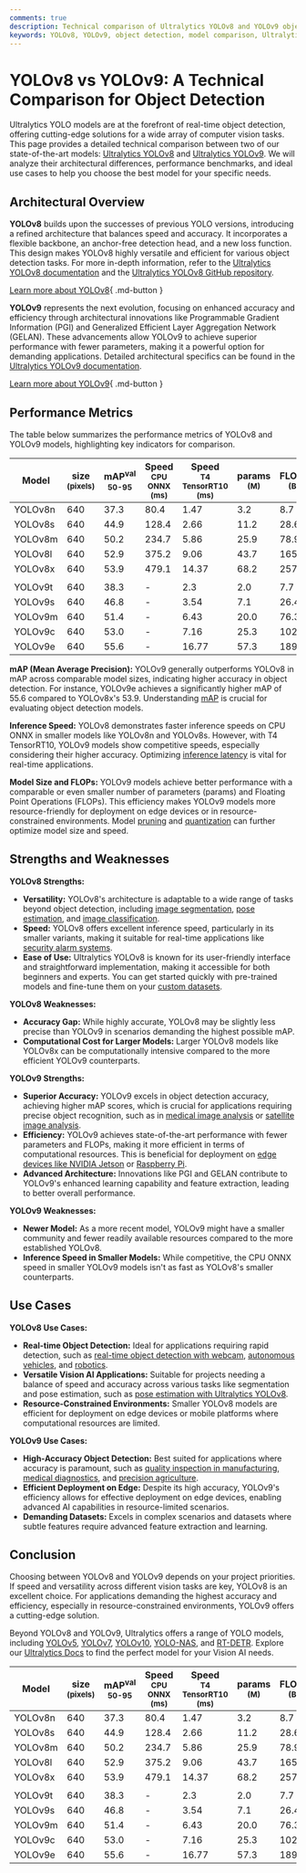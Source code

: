 ```yaml
---
comments: true
description: Technical comparison of Ultralytics YOLOv8 and YOLOv9 object detection models, focusing on architecture, performance, and use cases.
keywords: YOLOv8, YOLOv9, object detection, model comparison, Ultralytics, AI, computer vision, performance metrics, architecture
---
```


# YOLOv8 vs YOLOv9: A Technical Comparison for Object Detection

Ultralytics YOLO models are at the forefront of real-time object detection, offering cutting-edge solutions for a wide array of computer vision tasks. This page provides a detailed technical comparison between two of our state-of-the-art models: [Ultralytics YOLOv8](https://docs.ultralytics.com/models/yolov8/) and [Ultralytics YOLOv9](https://docs.ultralytics.com/models/yolov9/). We will analyze their architectural differences, performance benchmarks, and ideal use cases to help you choose the best model for your specific needs.

<script async src="https://cdn.jsdelivr.net/npm/chart.js@3.9.1/dist/chart.min.js"></script>
<script defer src="../../javascript/benchmark.js"></script>

<canvas id="modelComparisonChart" width="1024" height="400" active-models='["YOLOv8", "YOLOv9"]'></canvas>

## Architectural Overview

**YOLOv8** builds upon the successes of previous YOLO versions, introducing a refined architecture that balances speed and accuracy. It incorporates a flexible backbone, an anchor-free detection head, and a new loss function. This design makes YOLOv8 highly versatile and efficient for various object detection tasks. For more in-depth information, refer to the [Ultralytics YOLOv8 documentation](https://docs.ultralytics.com/models/yolov8/) and the [Ultralytics YOLOv8 GitHub repository](https://github.com/ultralytics/ultralytics).

[Learn more about YOLOv8](https://docs.ultralytics.com/models/yolov8/){ .md-button }

**YOLOv9** represents the next evolution, focusing on enhanced accuracy and efficiency through architectural innovations like Programmable Gradient Information (PGI) and Generalized Efficient Layer Aggregation Network (GELAN). These advancements allow YOLOv9 to achieve superior performance with fewer parameters, making it a powerful option for demanding applications. Detailed architectural specifics can be found in the [Ultralytics YOLOv9 documentation](https://docs.ultralytics.com/models/yolov9/).

[Learn more about YOLOv9](https://docs.ultralytics.com/models/yolov9/){ .md-button }

## Performance Metrics

The table below summarizes the performance metrics of YOLOv8 and YOLOv9 models, highlighting key indicators for comparison.

| Model   | size<br><sup>(pixels) | mAP<sup>val<br>50-95 | Speed<br><sup>CPU ONNX<br>(ms) | Speed<br><sup>T4 TensorRT10<br>(ms) | params<br><sup>(M) | FLOPs<br><sup>(B) |
| ------- | --------------------- | -------------------- | ------------------------------ | ----------------------------------- | ------------------ | ----------------- |
| YOLOv8n | 640                   | 37.3                 | 80.4                           | 1.47                                | 3.2                | 8.7               |
| YOLOv8s | 640                   | 44.9                 | 128.4                          | 2.66                                | 11.2               | 28.6              |
| YOLOv8m | 640                   | 50.2                 | 234.7                          | 5.86                                | 25.9               | 78.9              |
| YOLOv8l | 640                   | 52.9                 | 375.2                          | 9.06                                | 43.7               | 165.2             |
| YOLOv8x | 640                   | 53.9                 | 479.1                          | 14.37                               | 68.2               | 257.8             |
|         |                       |                      |                                |                                     |                    |                   |
| YOLOv9t | 640                   | 38.3                 | -                              | 2.3                                 | 2.0                | 7.7               |
| YOLOv9s | 640                   | 46.8                 | -                              | 3.54                                | 7.1                | 26.4              |
| YOLOv9m | 640                   | 51.4                 | -                              | 6.43                                | 20.0               | 76.3              |
| YOLOv9c | 640                   | 53.0                 | -                              | 7.16                                | 25.3               | 102.1             |
| YOLOv9e | 640                   | 55.6                 | -                              | 16.77                               | 57.3               | 189.0             |

**mAP (Mean Average Precision):** YOLOv9 generally outperforms YOLOv8 in mAP across comparable model sizes, indicating higher accuracy in object detection. For instance, YOLOv9e achieves a significantly higher mAP of 55.6 compared to YOLOv8x's 53.9. Understanding [mAP](https://www.ultralytics.com/glossary/mean-average-precision-map) is crucial for evaluating object detection models.

**Inference Speed:** YOLOv8 demonstrates faster inference speeds on CPU ONNX in smaller models like YOLOv8n and YOLOv8s. However, with T4 TensorRT10, YOLOv9 models show competitive speeds, especially considering their higher accuracy. Optimizing [inference latency](https://www.ultralytics.com/glossary/inference-latency) is vital for real-time applications.

**Model Size and FLOPs:** YOLOv9 models achieve better performance with a comparable or even smaller number of parameters (params) and Floating Point Operations (FLOPs). This efficiency makes YOLOv9 models more resource-friendly for deployment on edge devices or in resource-constrained environments. Model [pruning](https://www.ultralytics.com/glossary/pruning) and [quantization](https://www.ultralytics.com/glossary/model-quantization) can further optimize model size and speed.

## Strengths and Weaknesses

**YOLOv8 Strengths:**

- **Versatility:** YOLOv8's architecture is adaptable to a wide range of tasks beyond object detection, including [image segmentation](https://docs.ultralytics.com/tasks/segment/), [pose estimation](https://docs.ultralytics.com/tasks/pose/), and [image classification](https://docs.ultralytics.com/tasks/classify/).
- **Speed:** YOLOv8 offers excellent inference speed, particularly in its smaller variants, making it suitable for real-time applications like [security alarm systems](https://www.ultralytics.com/blog/security-alarm-system-projects-with-ultralytics-yolov8).
- **Ease of Use:** Ultralytics YOLOv8 is known for its user-friendly interface and straightforward implementation, making it accessible for both beginners and experts. You can get started quickly with pre-trained models and fine-tune them on your [custom datasets](https://www.ultralytics.com/blog/training-custom-datasets-with-ultralytics-yolov8-in-google-colab).

**YOLOv8 Weaknesses:**

- **Accuracy Gap:** While highly accurate, YOLOv8 may be slightly less precise than YOLOv9 in scenarios demanding the highest possible mAP.
- **Computational Cost for Larger Models:** Larger YOLOv8 models like YOLOv8x can be computationally intensive compared to the more efficient YOLOv9 counterparts.

**YOLOv9 Strengths:**

- **Superior Accuracy:** YOLOv9 excels in object detection accuracy, achieving higher mAP scores, which is crucial for applications requiring precise object recognition, such as in [medical image analysis](https://www.ultralytics.com/glossary/medical-image-analysis) or [satellite image analysis](https://www.ultralytics.com/blog/using-computer-vision-to-analyse-satellite-imagery).
- **Efficiency:** YOLOv9 achieves state-of-the-art performance with fewer parameters and FLOPs, making it more efficient in terms of computational resources. This is beneficial for deployment on [edge devices like NVIDIA Jetson](https://docs.ultralytics.com/guides/nvidia-jetson/) or [Raspberry Pi](https://docs.ultralytics.com/guides/raspberry-pi/).
- **Advanced Architecture:** Innovations like PGI and GELAN contribute to YOLOv9's enhanced learning capability and feature extraction, leading to better overall performance.

**YOLOv9 Weaknesses:**

- **Newer Model:** As a more recent model, YOLOv9 might have a smaller community and fewer readily available resources compared to the more established YOLOv8.
- **Inference Speed in Smaller Models:** While competitive, the CPU ONNX speed in smaller YOLOv9 models isn't as fast as YOLOv8's smaller counterparts.

## Use Cases

**YOLOv8 Use Cases:**

- **Real-time Object Detection:** Ideal for applications requiring rapid detection, such as [real-time object detection with webcam](https://www.ultralytics.com/blog/object-detection-with-a-pre-trained-ultralytics-yolov8-model), [autonomous vehicles](https://www.ultralytics.com/solutions/ai-in-self-driving), and [robotics](https://www.ultralytics.com/glossary/robotics).
- **Versatile Vision AI Applications:** Suitable for projects needing a balance of speed and accuracy across various tasks like segmentation and pose estimation, such as [pose estimation with Ultralytics YOLOv8](https://www.ultralytics.com/blog/pose-estimation-with-ultralytics-yolov8).
- **Resource-Constrained Environments:** Smaller YOLOv8 models are efficient for deployment on edge devices or mobile platforms where computational resources are limited.

**YOLOv9 Use Cases:**

- **High-Accuracy Object Detection:** Best suited for applications where accuracy is paramount, such as [quality inspection in manufacturing](https://www.ultralytics.com/solutions/ai-in-manufacturing), [medical diagnostics](https://www.ultralytics.com/solutions/ai-in-healthcare), and [precision agriculture](https://www.ultralytics.com/solutions/ai-in-agriculture).
- **Efficient Deployment on Edge:** Despite its high accuracy, YOLOv9's efficiency allows for effective deployment on edge devices, enabling advanced AI capabilities in resource-limited scenarios.
- **Demanding Datasets:** Excels in complex scenarios and datasets where subtle features require advanced feature extraction and learning.

## Conclusion

Choosing between YOLOv8 and YOLOv9 depends on your project priorities. If speed and versatility across different vision tasks are key, YOLOv8 is an excellent choice. For applications demanding the highest accuracy and efficiency, especially in resource-constrained environments, YOLOv9 offers a cutting-edge solution.

Beyond YOLOv8 and YOLOv9, Ultralytics offers a range of YOLO models, including [YOLOv5](https://docs.ultralytics.com/models/yolov5/), [YOLOv7](https://docs.ultralytics.com/models/yolov7/), [YOLOv10](https://docs.ultralytics.com/models/yolov10/), [YOLO-NAS](https://docs.ultralytics.com/models/yolo-nas/), and [RT-DETR](https://docs.ultralytics.com/models/rtdetr/). Explore our [Ultralytics Docs](https://docs.ultralytics.com/) to find the perfect model for your Vision AI needs.

| Model   | size<br><sup>(pixels) | mAP<sup>val<br>50-95 | Speed<br><sup>CPU ONNX<br>(ms) | Speed<br><sup>T4 TensorRT10<br>(ms) | params<br><sup>(M) | FLOPs<br><sup>(B) |
| ------- | --------------------- | -------------------- | ------------------------------ | ----------------------------------- | ------------------ | ----------------- |
| YOLOv8n | 640                   | 37.3                 | 80.4                           | 1.47                                | 3.2                | 8.7               |
| YOLOv8s | 640                   | 44.9                 | 128.4                          | 2.66                                | 11.2               | 28.6              |
| YOLOv8m | 640                   | 50.2                 | 234.7                          | 5.86                                | 25.9               | 78.9              |
| YOLOv8l | 640                   | 52.9                 | 375.2                          | 9.06                                | 43.7               | 165.2             |
| YOLOv8x | 640                   | 53.9                 | 479.1                          | 14.37                               | 68.2               | 257.8             |
|         |                       |                      |                                |                                     |                    |                   |
| YOLOv9t | 640                   | 38.3                 | -                              | 2.3                                 | 2.0                | 7.7               |
| YOLOv9s | 640                   | 46.8                 | -                              | 3.54                                | 7.1                | 26.4              |
| YOLOv9m | 640                   | 51.4                 | -                              | 6.43                                | 20.0               | 76.3              |
| YOLOv9c | 640                   | 53.0                 | -                              | 7.16                                | 25.3               | 102.1             |
| YOLOv9e | 640                   | 55.6                 | -                              | 16.77                               | 57.3               | 189.0             |
